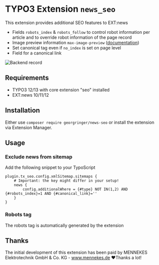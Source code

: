 # TYPO3 Extension `news_seo`

This extension provides additional SEO features to EXT:news

- Fields `robots_index` & `robots_follow` to control robot information per article and to override robot information of the page record
- Image preview information `max-image-preview` ([documentation](https://developers.google.com/search/docs/crawling-indexing/robots-meta-tag#max-image-preview))
- Set canonical tag even if `no_index` is set on page level
- Field for a canonical link

![Backend record](Resources/Public/Screeenshots/robots-instructions.png)

## Requirements

- TYPO3 12/13 with core extension "seo" installed
- EXT:news 10/11/12

## Installation

Either use `composer require georgringer/news-seo` or install the extension via Extension Manager.

## Usage

### Exclude news from sitemap

Add the following snippet to your TypoScript

```typo3_typoscript
plugin.tx_seo.config.xmlSitemap.sitemaps {
    # Important: the key might differ in your setup!
    news {
        config.additionalWhere = {#type} NOT IN(1,2) AND {#robots_index}=1 AND {#canonical_link}=''
    }
}
```

### Robots tag

The robots tag is automatically generated by the extension

## Thanks

The initial development of this extension has been paid by MENNEKES Elektrotechnik GmbH & Co. KG - www.mennekes.de
❤️Thanks a lot!
